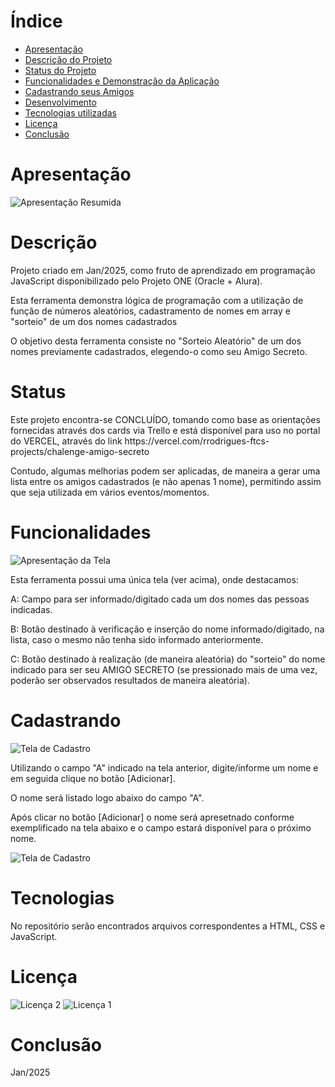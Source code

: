 # Índice 

* [Apresentação](#Apresentação)
* [Descrição do Projeto](#Descrição)
* [Status do Projeto](#Status)
* [Funcionalidades e Demonstração da Aplicação](#Funcionalidades)
* [Cadastrando seus Amigos](#Cadastrando)
* [Desenvolvimento](#Desenvolvimento)
* [Tecnologias utilizadas](#Tecnologias)
* [Licença](#Licença)
* [Conclusão](#Conclusão)


# Apresentação
![Apresentação Resumida](assets/Read-me.JPG)

# Descrição
<p>Projeto criado em Jan/2025, como fruto de aprendizado em programação JavaScript disponibilizado pelo Projeto ONE (Oracle + Alura).</p>
<p>Esta ferramenta demonstra lógica de programação com a utilização de função de números aleatórios, cadastramento de nomes em array e "sorteio" de um dos nomes cadastrados</p>
<p></p>
<p>O objetivo desta ferramenta consiste no "Sorteio Aleatório" de um dos nomes previamente cadastrados, elegendo-o como seu Amigo Secreto.</p>

# Status
<p>Este projeto encontra-se CONCLUÍDO, tomando como base as orientações fornecidas através dos cards via Trello e está disponível para uso no portal do VERCEL, através do link https://vercel.com/rrodrigues-ftcs-projects/chalenge-amigo-secreto</p>
<p>Contudo, algumas melhorias podem ser aplicadas, de maneira a gerar uma lista entre os amigos cadastrados (e não apenas 1 nome), permitindo assim que seja utilizada em vários eventos/momentos.</p>

# Funcionalidades
![Apresentação da Tela](assets/tela.JPG)
<p></p>
<p>Esta ferramenta possui uma única tela (ver acima), onde destacamos:</p>
<p>A: Campo para ser informado/digitado cada um dos nomes das pessoas indicadas.</p>
<p>B: Botão destinado à verificação e inserção do nome informado/digitado, na lista, caso o mesmo não tenha sido informado anteriormente.</p>
<p>C: Botão destinado à realização (de maneira aleatória) do "sorteio" do nome indicado para ser seu AMIGO SECRETO (se pressionado mais de uma vez, poderão ser observados resultados de maneira aleatória).</p>
<p></p>

# Cadastrando
![Tela de Cadastro](assets/telacadastro.JPG)
<p></p>
<p>Utilizando o campo "A" indicado na tela anterior, digite/informe um nome e em seguida clique no botão [Adicionar].</p>
<p>O nome será listado logo abaixo do campo "A".</p>
<p></p>
<p>Após clicar no botão [Adicionar] o nome será apresetnado conforme exemplificado na tela abaixo e o campo estará disponível para o próximo nome.</p>

![Tela de Cadastro](assets/telaproximocadastro.JPG)

# Tecnologias
<p>No repositório serão encontrados arquivos correspondentes a HTML, CSS e JavaScript.</p>

# Licença
![Licença 2](assets/one.jpg)
![Licença 1](assets/AluraOracle.jpg)

# Conclusão
<p>Jan/2025</p> 
